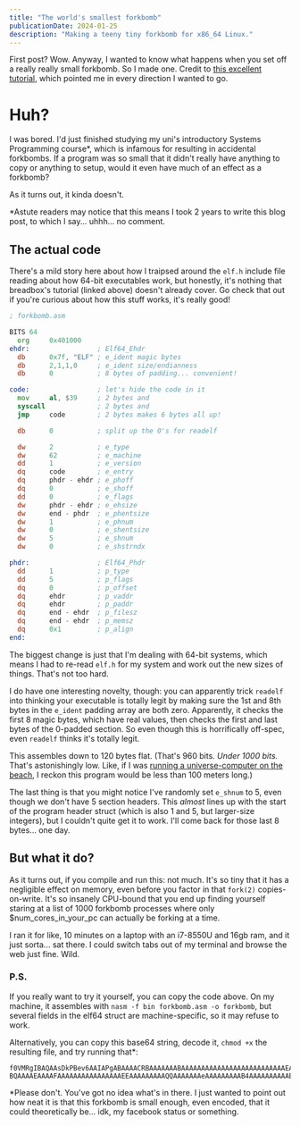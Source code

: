 ```yaml
---
title: "The world's smallest forkbomb"
publicationDate: 2024-01-25
description: "Making a teeny tiny forkbomb for x86_64 Linux."
---
```


First post? Wow. Anyway, I wanted to know what happens when you set off a really really small forkbomb. So I made one. Credit to [this excellent tutorial](https://www.muppetlabs.com/~breadbox/software/tiny/teensy.html), which pointed me in every direction I wanted to go.

# Huh?
I was bored. I'd just finished studying my uni's introductory Systems Programming course\*, which is infamous for resulting in accidental forkbombs. If a program was so small that it didn't really have anything to copy or anything to setup, would it even have much of an effect as a forkbomb?

As it turns out, it kinda doesn't.

\*Astute readers may notice that this means I took 2 years to write this blog post, to which I say... uhhh... no comment.

## The actual code
There's a mild story here about how I traipsed around the `elf.h` include file reading about how 64-bit executables work, but honestly, it's nothing that breadbox's tutorial (linked above) doesn't already cover. Go check that out if you're curious about how this stuff works, it's really good!

```asm
; forkbomb.asm

BITS 64
  org     0x401000
ehdr:                 ; Elf64_Ehdr
  db      0x7f, "ELF" ; e_ident magic bytes
  db      2,1,1,0     ; e_ident size/endianness
  db      0           ; 8 bytes of padding... convenient!

code:                 ; let's hide the code in it
  mov     al, $39     ; 2 bytes and
  syscall             ; 2 bytes and
  jmp     code        ; 2 bytes makes 6 bytes all up!

  db      0           ; split up the 0's for readelf

  dw      2           ; e_type
  dw      62          ; e_machine
  dd      1           ; e_version
  dq      code        ; e_entry
  dq      phdr - ehdr ; e_phoff
  dq      0           ; e_shoff
  dd      0           ; e_flags
  dw      phdr - ehdr ; e_ehsize
  dw      end - phdr  ; e_phentsize
  dw      1           ; e_phnum
  dw      0           ; e_shentsize
  dw      5           ; e_shnum
  dw      0           ; e_shstrndx

phdr:                 ; Elf64_Phdr
  dd      1           ; p_type
  dd      5           ; p_flags
  dq      0           ; p_offset
  dq      ehdr        ; p_vaddr
  dq      ehdr        ; p_paddr
  dq      end - ehdr  ; p_filesz
  dq      end - ehdr  ; p_memsz
  dq      0x1         ; p_align
end:
```

The biggest change is just that I'm dealing with 64-bit systems, which means I had to re-read `elf.h` for my system and work out the new sizes of things. That's not too hard. 

I do have one interesting novelty, though: you can apparently trick `readelf` into thinking your executable is totally legit by making sure the 1st and 8th bytes in the `e_ident` padding array are both zero. Apparently, it checks the first 8 magic bytes, which have real values, then checks the first and last bytes of the 0-padded section. So even though this is horrifically off-spec, even `readelf` thinks it's totally legit.

This assembles down to 120 bytes flat. (That's 960 bits. *Under 1000 bits.* That's astonishingly low. Like, if I was [running a universe-computer on the beach](https://xkcd.com/505/), I reckon this program would be less than 100 meters long.)

The last thing is that you might notice I've randomly set `e_shnum` to 5, even though we don't have 5 section headers. This *almost* lines up with the start of the program header struct (which is also 1 and 5, but larger-size integers), but I couldn't quite get it to work. I'll come back for those last 8 bytes... one day.

## But what it do?
As it turns out, if you compile and run this: not much. It's so tiny that it has a negligible effect on memory, even before you factor in that `fork(2)` copies-on-write. It's so insanely CPU-bound that you end up finding yourself staring at a list of 1000 forkbomb processes where only $num_cores_in_your_pc can actually be forking at a time.

I ran it for like, 10 minutes on a laptop with an i7-8550U and 16gb ram, and it just sorta... sat there. I could switch tabs out of my terminal and browse the web just fine. Wild.

### P.S.
If you really want to try it yourself, you can copy the code above. On my machine, it assembles with `nasm -f bin forkbomb.asm -o forkbomb`, but several fields in the elf64 struct are machine-specific, so it may refuse to work.

Alternatively, you can copy this base64 string, decode it, `chmod +x` the resulting file, and try running that*:

```
f0VMRgIBAQAAsDkPBev6AAIAPgABAAAACRBAAAAAAABAAAAAAAAAAAAAAAAAAAAAAAAAAEAAOAABAAAA
BQAAAAEAAAAFAAAAAAAAAAAAAAAAEEAAAAAAAAAQQAAAAAAAeAAAAAAAAAB4AAAAAAAAAAEAAAAAAAAA
```

\*Please don't. You've got no idea what's in there. I just wanted to point out how neat it is that this forkbomb is small enough, even encoded, that it could theoretically be... idk, my facebook status or something.
